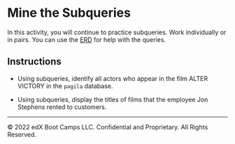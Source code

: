 # Mine the Subqueries

In this activity, you will continue to practice subqueries. Work individually or in pairs. You can use the [ERD](http://www.postgresqltutorial.com/postgresql-sample-database/) for help with the queries.

## Instructions

* Using subqueries, identify all actors who appear in the film ALTER VICTORY in the `pagila` database.

* Using subqueries, display the titles of films that the employee Jon Stephens rented to customers.

---

© 2022 edX Boot Camps LLC. Confidential and Proprietary. All Rights Reserved.
